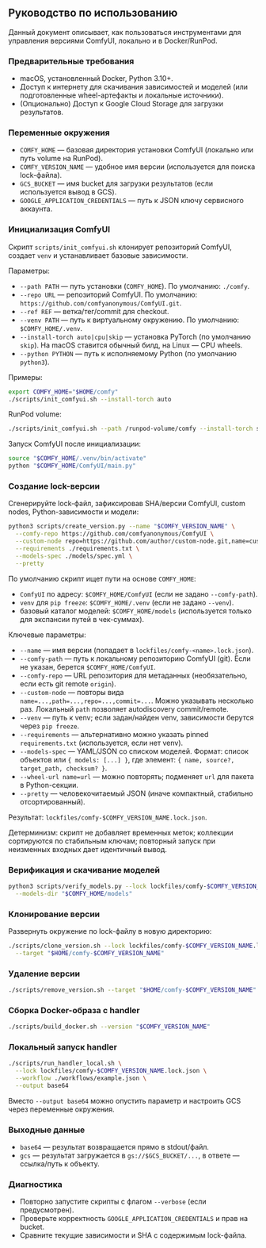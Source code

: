## Руководство по использованию

Данный документ описывает, как пользоваться инструментами для управления версиями ComfyUI, локально и в Docker/RunPod.

### Предварительные требования

-   macOS, установленный Docker, Python 3.10+.
-   Доступ к интернету для скачивания зависимостей и моделей (или подготовленные wheel-артефакты и локальные источники).
-   (Опционально) Доступ к Google Cloud Storage для загрузки результатов.

### Переменные окружения

-   `COMFY_HOME` — базовая директория установки ComfyUI (локально или путь volume на RunPod).
-   `COMFY_VERSION_NAME` — удобное имя версии (используется для поиска lock-файла).
-   `GCS_BUCKET` — имя bucket для загрузки результатов (если используется вывод в GCS).
-   `GOOGLE_APPLICATION_CREDENTIALS` — путь к JSON ключу сервисного аккаунта.

### Инициализация ComfyUI

Скрипт `scripts/init_comfyui.sh` клонирует репозиторий ComfyUI, создает `venv` и устанавливает базовые зависимости.

Параметры:

-   `--path PATH` — путь установки (`COMFY_HOME`). По умолчанию: `./comfy`.
-   `--repo URL` — репозиторий ComfyUI. По умолчанию: `https://github.com/comfyanonymous/ComfyUI.git`.
-   `--ref REF` — ветка/тег/commit для checkout.
-   `--venv PATH` — путь к виртуальному окружению. По умолчанию: `$COMFY_HOME/.venv`.
-   `--install-torch auto|cpu|skip` — установка PyTorch (по умолчанию `skip`). На macOS ставится обычный билд, на Linux — CPU wheels.
-   `--python PYTHON` — путь к исполняемому Python (по умолчанию `python3`).

Примеры:

```bash
export COMFY_HOME="$HOME/comfy"
./scripts/init_comfyui.sh --install-torch auto
```

RunPod volume:

```bash
./scripts/init_comfyui.sh --path /runpod-volume/comfy --install-torch skip
```

Запуск ComfyUI после инициализации:

```bash
source "$COMFY_HOME/.venv/bin/activate"
python "$COMFY_HOME/ComfyUI/main.py"
```

### Создание lock-версии

Сгенерируйте lock-файл, зафиксировав SHA/версии ComfyUI, custom nodes, Python-зависимости и модели:

```bash
python3 scripts/create_version.py --name "$COMFY_VERSION_NAME" \
  --comfy-repo https://github.com/comfyanonymous/ComfyUI \
  --custom-node repo=https://github.com/author/custom-node.git,name=custom-node \
  --requirements ./requirements.txt \
  --models-spec ./models/spec.yml \
  --pretty
```

По умолчанию скрипт ищет пути на основе `COMFY_HOME`:

-   `ComfyUI` по адресу: `$COMFY_HOME/ComfyUI` (если не задано `--comfy-path`).
-   `venv` для `pip freeze`: `$COMFY_HOME/.venv` (если не задано `--venv`).
-   базовый каталог моделей: `$COMFY_HOME/models` (используется только для экспансии путей в чек-суммах).

Ключевые параметры:

-   `--name` — имя версии (попадает в `lockfiles/comfy-<name>.lock.json`).
-   `--comfy-path` — путь к локальному репозиторию ComfyUI (git). Если не указан, берется `$COMFY_HOME/ComfyUI`.
-   `--comfy-repo` — URL репозитория для метаданных (необязательно, если есть git remote `origin`).
-   `--custom-node` — повторы вида `name=...,path=...,repo=...,commit=...`. Можно указывать несколько раз. Локальный `path` позволяет autodiscovery commit/remote.
-   `--venv` — путь к venv; если задан/найден venv, зависимости берутся через `pip freeze`.
-   `--requirements` — альтернативно можно указать pinned `requirements.txt` (используется, если нет venv).
-   `--models-spec` — YAML/JSON со списком моделей. Формат: список объектов или `{ models: [...] }`, где элемент: `{ name, source?, target_path, checksum? }`.
-   `--wheel-url name=url` — можно повторять; подменяет `url` для пакета в Python-секции.
-   `--pretty` — человекочитаемый JSON (иначе компактный, стабильно отсортированный).

Результат: `lockfiles/comfy-$COMFY_VERSION_NAME.lock.json`.

Детерминизм: скрипт не добавляет временных меток; коллекции сортируются по стабильным ключам; повторный запуск при неизменных входных дает идентичный вывод.

### Верификация и скачивание моделей

```bash
python3 scripts/verify_models.py --lock lockfiles/comfy-$COMFY_VERSION_NAME.lock.json \
  --models-dir "$COMFY_HOME/models"
```

### Клонирование версии

Развернуть окружение по lock-файлу в новую директорию:

```bash
./scripts/clone_version.sh --lock lockfiles/comfy-$COMFY_VERSION_NAME.lock.json \
  --target "$HOME/comfy-$COMFY_VERSION_NAME"
```

### Удаление версии

```bash
./scripts/remove_version.sh --target "$HOME/comfy-$COMFY_VERSION_NAME"
```

### Сборка Docker-образа с handler

```bash
./scripts/build_docker.sh --version "$COMFY_VERSION_NAME"
```

### Локальный запуск handler

```bash
./scripts/run_handler_local.sh \
  --lock lockfiles/comfy-$COMFY_VERSION_NAME.lock.json \
  --workflow ./workflows/example.json \
  --output base64
```

Вместо `--output base64` можно опустить параметр и настроить GCS через переменные окружения.

### Выходные данные

-   `base64` — результат возвращается прямо в stdout/файл.
-   `gcs` — результат загружается в `gs://$GCS_BUCKET/...`, в ответе — ссылка/путь к объекту.

### Диагностика

-   Повторно запустите скрипты с флагом `--verbose` (если предусмотрен).
-   Проверьте корректность `GOOGLE_APPLICATION_CREDENTIALS` и прав на bucket.
-   Сравните текущие зависимости и SHA с содержимым lock-файла.
